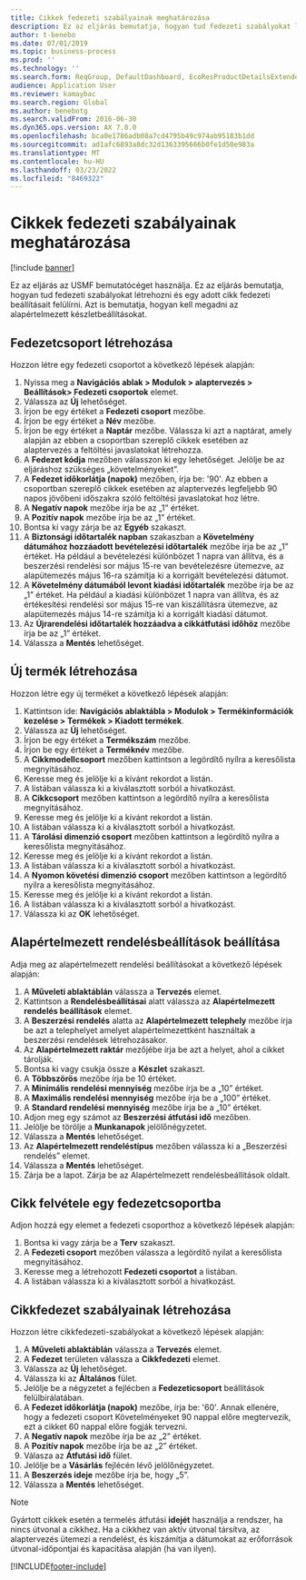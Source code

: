 ```yaml
---
title: Cikkek fedezeti szabályainak meghatározása
description: Ez az eljárás bemutatja, hogyan tud fedezeti szabályokat létrehozni és egy adott cikk fedezeti beállításait felülírni. Azt is bemutatja, hogyan kell megadni az alapértelmezett készletbeállításokat.
author: t-benebo
ms.date: 07/01/2019
ms.topic: business-process
ms.prod: ''
ms.technology: ''
ms.search.form: ReqGroup, DefaultDashboard, EcoResProductDetailsExtended, EcoResProductCreate, InventItemOrderSetup, ReqItemTable
audience: Application User
ms.reviewer: kamaybac
ms.search.region: Global
ms.author: benebotg
ms.search.validFrom: 2016-06-30
ms.dyn365.ops.version: AX 7.0.0
ms.openlocfilehash: bca0e1786adb08a7cd4795b49c974ab95183b1dd
ms.sourcegitcommit: ad1afc6893a8dc32d1363395666b0fe1d50e983a
ms.translationtype: MT
ms.contentlocale: hu-HU
ms.lasthandoff: 03/23/2022
ms.locfileid: "8469322"
---
```

# <a name="define-coverage-rules-for-items"></a>Cikkek fedezeti szabályainak meghatározása

[!include [banner](../../includes/banner.md)]

Ez az eljárás az USMF bemutatócéget használja. Ez az eljárás bemutatja, hogyan tud fedezeti szabályokat létrehozni és egy adott cikk fedezeti beállításait felülírni. Azt is bemutatja, hogyan kell megadni az alapértelmezett készletbeállításokat.

## <a name="create-a-coverage-group"></a>Fedezetcsoport létrehozása

Hozzon létre egy fedezeti csoportot a következő lépések alapján:

1. Nyissa meg a **Navigációs ablak > Modulok > alaptervezés > Beállítások> Fedezeti csoportok** elemet.
1. Válassza az **Új** lehetőséget.
1. Írjon be egy értéket a **Fedezeti csoport** mezőbe.
1. Írjon be egy értéket a **Név** mezőbe.
1. Írjon be egy értéket a **Naptár** mezőbe. Válassza ki azt a naptárat, amely alapján az ebben a csoportban szereplő cikkek esetében az alaptervezés a feltöltési javaslatokat létrehozza.  
1. A **Fedezet kódja** mezőben válasszon ki egy lehetőséget. Jelölje be az eljáráshoz szükséges „követelményeket”.  
1. A **Fedezet időkorlátja (napok)** mezőben, írja be: '90'. Az ebben a csoportban szereplő cikkek esetében az alaptervezés legfeljebb 90 napos jövőbeni időszakra szóló feltöltési javaslatokat hoz létre.  
1. A **Negatív napok** mezőbe írja be az „1” értéket.
1. A **Pozitív napok** mezőbe írja be az „1” értéket.
1. Bontsa ki vagy zárja be az **Egyéb** szakaszt.
1. A **Biztonsági időtartalék napban** szakaszban a **Követelmény dátumához hozzáadott bevételezési időtartalék** mezőbe írja be az „1” értéket. Ha például a bevételezési különbözet 1 napra van állítva, és a beszerzési rendelési sor május 15-re van bevételezésre ütemezve, az alapütemezés május 16-ra számítja ki a korrigált bevételezési dátumot.
1. A **Követelmény dátumából levont kiadási időtartalék** mezőbe írja be az „1” értéket. Ha például a kiadási különbözet 1 napra van állítva, és az értékesítési rendelési sor május 15-re van kiszállításra ütemezve, az alapütemezés május 14-re számítja ki a korrigált kiadási dátumot.  
1. Az **Újrarendelési időtartalék hozzáadva a cikkátfutási időhöz** mezőbe írja be az „1” értéket.
1. Válassza a **Mentés** lehetőséget.

## <a name="create-a-new-product"></a>Új termék létrehozása

Hozzon létre egy új terméket a következő lépések alapján:

1. Kattintson ide: **Navigációs ablaktábla > Modulok > Termékinformációk kezelése > Termékek > Kiadott termékek**.
1. Válassza az **Új** lehetőséget.
1. Írjon be egy értéket a **Termékszám** mezőbe.
1. Írjon be egy értéket a **Terméknév** mezőbe.
1. A **Cikkmodellcsoport** mezőben kattintson a legördítő nyílra a keresőlista megnyitásához.
1. Keresse meg és jelölje ki a kívánt rekordot a listán.
1. A listában válassza ki a kiválasztott sorból a hivatkozást.
1. A **Cikkcsoport** mezőben kattintson a legördítő nyílra a keresőlista megnyitásához.
1. Keresse meg és jelölje ki a kívánt rekordot a listán.
1. A listában válassza ki a kiválasztott sorból a hivatkozást.
1. A **Tárolási dimenzió csoport** mezőben kattintson a legördítő nyílra a keresőlista megnyitásához.
1. Keresse meg és jelölje ki a kívánt rekordot a listán.
1. A listában válassza ki a kiválasztott sorból a hivatkozást.
1. A **Nyomon követési dimenzió csoport** mezőben kattintson a legördítő nyílra a keresőlista megnyitásához.
1. Keresse meg és jelölje ki a kívánt rekordot a listán.
1. A listában válassza ki a kiválasztott sorból a hivatkozást.
1. Válassza ki az **OK** lehetőséget.

## <a name="set-up-default-order-settings"></a>Alapértelmezett rendelésbeállítások beállítása

Adja meg az alapértelmezett rendelési beállításokat a következő lépések alapján:

1. A **Műveleti ablaktáblán** válassza a **Tervezés** elemet.
1. Kattintson a **Rendelésbeállításai** alatt válassza az **Alapértelmezett rendelés beállítások** elemet.
1. A **Beszerzési rendelés** alatta az **Alapértelmezett telephely** mezőbe írja be azt a telephelyet amelyet alapértelmezettként használtak a beszerzési rendelések létrehozásakor.
1. Az **Alapértelmezett raktár** mezőjébe írja be azt a helyet, ahol a cikket tárolják.
1. Bontsa ki vagy csukja össze a **Készlet** szakaszt.
1. A **Többszörös** mezőbe írja be 10 értéket.
1. A **Minimális rendelési mennyiség** mezőbe írja be a „10” értéket.
1. A **Maximális rendelési mennyiség** mezőbe írja be a „100” értéket.
1. A **Standard rendelési mennyiség** mezőbe írja be a „10” értéket.
1. Adjon meg egy számot az **Beszerzési átfutási idő** mezőben.
1. Jelölje be törölje a **Munkanapok** jelölőnégyzetet.
1. Válassza a **Mentés** lehetőséget.
1. Az **Alapértelmezett rendeléstípus** mezőben válassza ki a „Beszerzési rendelés” elemet.
1. Válassza a **Mentés** lehetőséget.
1. Zárja be a lapot. Zárja be az Alapértelmezett rendelésbeállítások oldalt.  

## <a name="add-an-item-to-a-coverage-group"></a>Cikk felvétele egy fedezetcsoportba

Adjon hozzá egy elemet a fedezeti csoporthoz a következő lépések alapján:

1. Bontsa ki vagy zárja be a **Terv** szakaszt.
1. A **Fedezeti csoport** mezőben válassza a legördítő nyilat a keresőlista megnyitásához.
1. Keresse meg a létrehozott **Fedezeti csoportot** a listában.
1. A listában válassza ki a kiválasztott sorból a hivatkozást.

## <a name="create-item-coverage-rules"></a>Cikkfedezet szabályainak létrehozása

Hozzon létre cikkfedezeti-szabályokat a következő lépések alapján:

1. A **Műveleti ablaktáblán** válassza a **Tervezés** elemet.
1. A **Fedezet** területen válassza a **Cikkfedezeti** elemet.
1. Válassza az **Új** lehetőséget.
1. Válassza ki az **Általános** fület.
1. Jelölje be a négyzetet a fejlécben a **Fedezeticsoport** beállítások felülbírálatában.
1. A **Fedezet időkorlátja (napok)** mezőbe, írja be: '60'. Annak ellenére, hogy a fedezeti csoport Követelményeket 90 nappal előre megtervezik, ezt a cikket 60 nappal előre fogják tervezni.  
1. A **Negatív napok** mezőbe írja be az „2” értéket.
1. A **Pozitív napok** mezőbe írja be az „2” értéket.
1. Válasza az **Átfutási idő** fület.
1. Jelölje be a **Vásárlás** fejlécén lévő jelölőnégyzetet.
1. A **Beszerzés ideje** mezőbe írja be, hogy „5”.
1. Válassza a **Mentés** lehetőséget.

> [!NOTE]
> Gyártott cikkek esetén a termelés átfutási **idejét** használja a rendszer, ha nincs útvonal a cikkhez. Ha a cikkhez van aktív útvonal társítva, az alaptervezés ütemezi a rendelést, és kiszámítja a dátumokat az erőforrások útvonal-időpontjai és kapacitása alapján (ha van ilyen).

[!INCLUDE[footer-include](../../../includes/footer-banner.md)]
